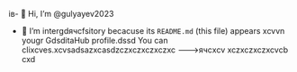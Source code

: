 ів- 👋 Hi, I’m @gulyayev2023
- 👀 I’m intergdячсfsitory becacuse its `README.md` (this file) appears xcvvn yougr GdsditаHub profile.dssd
You can clixcves.xcvsadsazxcasdzczxczxczxczxc
--->ячсxcv
xczxczxczxcvcb
cxd
